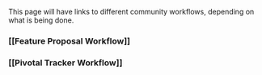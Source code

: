 This page will have links to different community workflows, depending on what is being done.


### [[Feature Proposal Workflow]]

### [[Pivotal Tracker Workflow]]